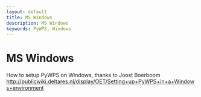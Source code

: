 ```yaml
---
layout: default
title: MS Windows
description: MS Windows
keywords: PyWPS, Windows
---
```


# MS Windows

How to setup PyWPS on Windows, thanks to Joost Boerboom <http://publicwiki.deltares.nl/display/OET/Setting+up+PyWPS+in+a+Windows+environment>
